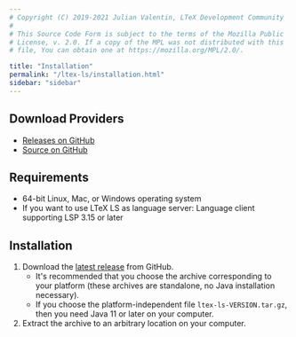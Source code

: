 ```yaml
---
# Copyright (C) 2019-2021 Julian Valentin, LTeX Development Community
#
# This Source Code Form is subject to the terms of the Mozilla Public
# License, v. 2.0. If a copy of the MPL was not distributed with this
# file, You can obtain one at https://mozilla.org/MPL/2.0/.

title: "Installation"
permalink: "/ltex-ls/installation.html"
sidebar: "sidebar"
---
```


## Download Providers

- [Releases on GitHub](https://github.com/valentjn/ltex-ls/releases)
- [Source on GitHub](https://github.com/valentjn/ltex-ls)

## Requirements

- 64-bit Linux, Mac, or Windows operating system
- If you want to use LTeX LS as language server: Language client supporting LSP 3.15 or later

## Installation

1. Download the [latest release](https://github.com/valentjn/ltex-ls/releases/latest) from GitHub.
   - It's recommended that you choose the archive corresponding to your platform (these archives are standalone, no Java installation necessary).
   - If you choose the platform-independent file `ltex-ls-VERSION.tar.gz`, then you need Java 11 or later on your computer.
2. Extract the archive to an arbitrary location on your computer.
